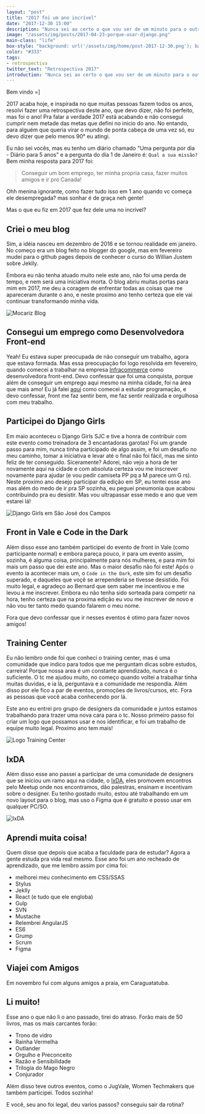```yaml
---
layout: "post"
title: "2017 foi um ano incrível"
date: "2017-12-30 15:00"
description: "Nunca sei ao certo o que vou ser de um minuto para o outro"
image: "/assets/img/posts/2017-04-23-porque-usar-django.png"
main-class: "life"
box-style: "background: url('/assets/img/home/post-2017-12-30.png'); background-color: #fff; background-repeat: no-repeat; background-size: contain; background-position: center;"
color: "#333"
tags:
- retrospectiva
twitter_text: "Retrospectiva 2017"
introduction: "Nunca sei ao certo o que vou ser de um minuto para o outro"
---
```



Bem vindo =]

2017 acaba hoje, e inspirada no que muitas pessoas fazem todos os anos, resolvi fazer uma retrospectiva deste ano, que devo dizer, não foi perfeito, mas foi o ano! Pra falar a verdade 2017 está acabando e não consegui cumprir nem metade das metas que defini no inicio do ano. No entando, para alguém que queria virar o mundo de ponta cabeça de uma vez só, eu devo dizer que pelo menos 90° eu atingi.

Eu não sei vocês, mas eu tenho um diário chamado "Uma pergunta por dia - Diário para 5 anos" e a pergunta do dia 1 de Janeiro é: `Qual a sua missão?` Bem minha resposta para 2017 foi:

> Conseguir um bom emprego, ter minha propria casa, fazer muitos amigos e ir pro Canada!

Ohh menina ignorante, como fazer tudo isso em 1 ano quando vc começa ele desempregada? mas sonhar é de graça neh gente!

Mas o que eu fiz em 2017 que fez dele uma no incrível?

## Criei o meu blog

Sim, a idéia nasceu em dezembro de 2016 e se tornou realidade em janeiro.
No começo era um blog feito no blogger do google, mas em fevereiro mudei para o github pages depois de conhecer o curso do Willian Justem sobre Jeklly.

Embora eu não tenha atuado muito nele este ano, não foi uma perda de tempo, e nem será uma iniciativa morta. O blog abriu muitas portas para mim em 2017, me deu a coragem de enfrentar todas as coisas que me apareceram durante o ano, e neste proximo ano tenho certeza que ele vai continuar transformando minha vida.

![Mocariz Blog](/assets/img/posts/2017-12-31/blog.png)

## Consegui um emprego como Desenvolvedora Front-end

Yeah! Eu estava super preocupada de não conseguir um trabalho, agora que estava formada. Mas essa preocupação foi logo resolvida em fevereiro, quando comecei a trabalhar na empresa [Infracommerce](http://www.infracommerce.com.br/) como desenvolvedora front-end. Devo confessar que foi uma conquista, porque além de conseguir um emprego aqui mesmo na minha cidade, foi na área que mais amo! Eu já falei [aqui](http://mocariz.com.br/iniciando-o-blog/) como comecei a estudar programação, e devo confessar, front me faz sentir bem, me faz sentir realizada e orgulhosa com meu trabalho.


## 	Participei do Django Girls

Em maio aconteceu o Django Girls SJC e tive a honra de contribuir com este evento como treinadora de 3 encantadoras garotas! Foi um grande passo para mim, nunca tinha participado de algo assim, e foi um desafio no meu caminho, tomar a iniciativa e levar até o final não foi fácil, mas me sinto feliz de ter conseguido. Siceramente? Adorei, não vejo a hora de ter novamente aqui na cidade e com absoluta certeza vou me inscrever novamente para ajudar (e vou pedir camiseta PP pq a M parece um G rs). 
Neste proximo ano desejo participar da edição em SP, eu tentei esse ano mas além do medo de ir pra SP sozinha, eu peguei pneumonia que acabou contribuindo pra eu desistir. Mas vou ultrapassar esse medo e ano que vem estarei lá!

![Django Girls em São José dos Campos](/assets/img/posts/2017-12-31/django-girls.jpg)

## Front in Vale e Code in the Dark

Além disso esse ano também participei do evento de front in Vale (como participante normal) e embora pareça pouco, ir para um evento assim, sozinha, é alguma coisa, principalmente para nós mulheres, e para mim foi mais um passo que dei este ano. Mas o maior desafio não foi este! Após o evento ia acontecer mais um, o `Code in the Dark`, este sim foi um desafio superado, e daqueles que voçê se arrependeria se tivesse desistido. Foi muito legal, e agradeço ao Bernard que sem saber me incentivou e me levou a me inscrever. Embora eu não tenha sido sorteada para competir na hora, tenho certeza que na proxima edição eu vou me inscrever de novo e não vou ter tanto medo quando falarem o meu nome.

Fora que devo confessar que ir nesses eventos é otimo para fazer novos amigos!

## Training Center

Eu não lembro onde foi que conheci o training center, mas é uma comunidade que indico para todos que me perguntam dicas sobre estudos, carreira! Porque nossa area é um constante aprendizado, nunca é o suficiente. O tc me ajudou muito, no começo quando voltei a trabalhar tinha muitas duvidas, e ia lá, perguntava e a comunidade me respondia. Além disso por ele fico a par de eventos, promoções de livros/cursos, etc. Fora as pessoas que você acaba conhecendo por lá.

Este ano eu entrei pro grupo de designers da comunidade e juntos estamos trabalhando para trazer uma nova cara para o tc. Nosso primeiro passo foi criar um logo que possamos usar e nos identificar, e foi um trabalho de equipe muito legal. Proximo ano tem mais!

![Logo Training Center](/assets/img/posts/2017-12-31/tc-logo.png)


## IxDA

Além disso esse ano passei a participar de uma comunidade de designers que se iniciou um ramo aqui na cidade, o [IxDA](https://www.facebook.com/ixdasjc/), eles promovem encontros pelo Meetup onde nos encontramos, dão palestras, ensinam e incentivam sobre o designer. Eu tenho gostado muito, estou até trabalhando em um novo layout para o blog, mas uso o Figma que é gratuito e posso usar em qualquer PC/SO.

![IxDA](/assets/img/posts/2017-12-31/ixda.jpeg)


## Aprendi muita coisa!

Quem disse que depois que acaba a faculdade para de estudar? Agora a gente estuda pra vida real mesmo. Esse ano foi um ano recheado de aprendizado, que me lembro assim por cima foi:

- melhorei meu conhecimento em CSS/SSAS
- Stylus
- Jeklly
- React (e tudo que ele engloba)
- Gulp
- SVN
- Mustache
- Relembrei AngularJS
- ES6
- Grump
- Scrum
- Figma


## Viajei com Amigos

Em novembro fui com alguns amigos a praia, em Caraguatatuba.


## Li muito!

Esse ano o que não li o ano passado, tirei do atraso. Forão mais de 50 livros, mas os mais carcantes forão:

- Trono de vidro
- Rainha Vermelha
- Outlander
- Orgulho e Preconceito
- Razão e Sensibilidade
- Trilogia do Mago Negro
- Conjurador


Além disso teve outros eventos, como o JugVale, Women Techmakers que também participei. Todos sozinha!

E você, seu ano foi legal, deu varios passos? conseguiu sair da rotina? 